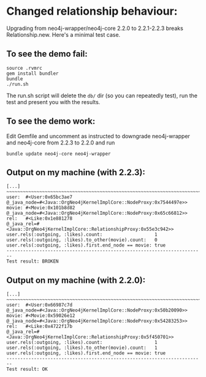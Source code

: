 Changed relationship behaviour:
===============================

Upgrading from neo4j-wrapper/neo4j-core 2.2.0 to 2.2.1-2.2.3
breaks Relationship.new. Here's a minimal test case.

To see the demo fail:
-------------------------

    source .rvmrc
    gem install bundler
    bundle
    ./run.sh

The run.sh script will delete the `db/` dir (so you can
repeatedly test), run the test and present you with the
results.

To see the demo work:
---------------------

Edit Gemfile and uncomment as instructed to downgrade
neo4j-wrapper and neo4j-core from 2.2.3 to 2.2.0 and
run

    bundle update neo4j-core neo4j-wrapper


Output on my machine (with 2.2.3):
----------------------------------

    [...]
    ~~~~~~~~~~~~~~~~~~~~~~~~~~~~~~~~~~~~~~~~~~~~~~~~~~~~~~~~~~~~~~~~~~~~~~~~
    user:  #<User:0x65bc3ae7
    @_java_node=#<Java::OrgNeo4jKernelImplCore::NodeProxy:0x7544497e>>
    movie: #<Movie:0x101b8d82
    @_java_node=#<Java::OrgNeo4jKernelImplCore::NodeProxy:0x65c66812>>
    rel:   #<Like:0x1e881278
    @_java_rel=#<Java::OrgNeo4jKernelImplCore::RelationshipProxy:0x55e3c942>>
    user.rels(:outgoing, :likes).count:                   1
    user.rels(:outgoing, :likes).to_other(movie).count:   0
    user.rels(:outgoing, :likes).first.end_node == movie: true
    ------------------------------------------------------------------------
    Test result: BROKEN

Output on my machine (with 2.2.0):
----------------------------------

    [...]
    ~~~~~~~~~~~~~~~~~~~~~~~~~~~~~~~~~~~~~~~~~~~~~~~~~~~~~~~~~~~~~~~~~~~~~~~~
    user:  #<User:0x66987c7d
    @_java_node=#<Java::OrgNeo4jKernelImplCore::NodeProxy:0x50b20090>>
    movie: #<Movie:0x59026e12
    @_java_node=#<Java::OrgNeo4jKernelImplCore::NodeProxy:0x54283253>>
    rel:   #<Like:0x4722f17b
    @_java_rel=#<Java::OrgNeo4jKernelImplCore::RelationshipProxy:0x5f450701>>
    user.rels(:outgoing, :likes).count:                   1
    user.rels(:outgoing, :likes).to_other(movie).count:   1
    user.rels(:outgoing, :likes).first.end_node == movie: true
    ------------------------------------------------------------------------
    Test result: OK
